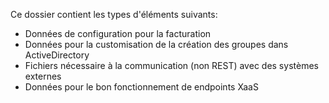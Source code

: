 Ce dossier contient les types d'éléments suivants: 
- Données de configuration pour la facturation
- Données pour la customisation de la création des groupes dans ActiveDirectory
- Fichiers nécessaire à la communication (non REST) avec des systèmes externes
- Données pour le bon fonctionnement de endpoints XaaS